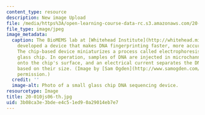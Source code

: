 ```yaml
---
content_type: resource
description: New image Upload
file: /media/https%3A/open-learning-course-data-rc.s3.amazonaws.com/20-010j-introduction-to-bioengineering-be-010j-spring-2006/3b08ca3e3bdee4c51ed90a29014eb7e7_20-010js06-th.jpg
file_type: image/jpeg
image_metadata:
  caption: The BioMEMS lab at [Whitehead Institute](http://whitehead.mit.edu/) has
    developed a device that makes DNA fingerprinting faster, more accurate, and portable.
    The chip-based device miniaturizes a process called electrophoresis onto a small
    glass chip. In operation, samples of DNA are injected in microchannels etched
    onto the chip's surface, and an electrical current separates the DNA molecules
    based on their size. (Image by [Sam Ogden](http://www.samogden.com/). Used with
    permission.)
  credit: ''
  image-alt: Photo of a small glass chip DNA sequencing device.
resourcetype: Image
title: 20-010js06-th.jpg
uid: 3b08ca3e-3bde-e4c5-1ed9-0a29014eb7e7
---
```


